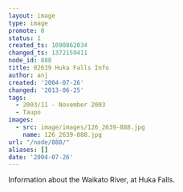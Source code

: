 ```yaml
---
layout: image
type: image
promote: 0
status: 1
created_ts: 1090862034
changed_ts: 1372159411
node_id: 888
title: 02639 Huka Falls Info
author: anj
created: '2004-07-26'
changed: '2013-06-25'
tags:
  - 2003/11 - November 2003
  - Taupo
images:
  - src: image/images/126_2639-888.jpg
    name: 126_2639-888.jpg
url: "/node/888/"
aliases: []
date: '2004-07-26'
---
```

Information about the Waikato River, at Huka Falls.
